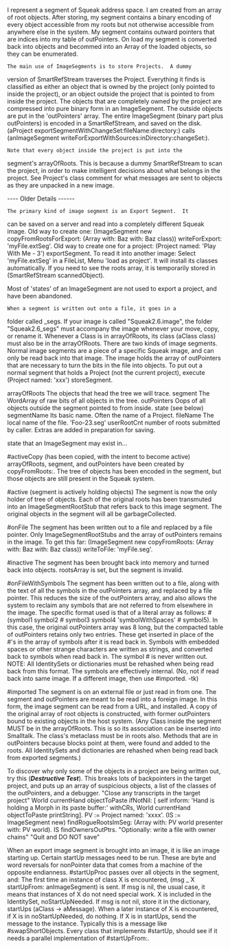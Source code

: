 I represent a segment of Squeak address space.  I am created from an
array of root objects.  After storing, my segment contains a binary
encoding of every object accessible from my roots but not otherwise
accessible from anywhere else in the system.  My segment contains
outward pointers that are indices into my table of outPointers.
On load my segment is converted back into objects and becommed
into an Array of the loaded objects, so they can be enumerated.

	The main use of ImageSegments is to store Projects.  A dummy
version of SmartRefStream traverses the Project.  Everything it finds
is classified as either an object that is owned by the project (only
pointed to inside the project), or an object outside the project that
is pointed to from inside the project.  The objects that are
completely owned by the project are compressed into pure binary form
in an ImageSegment.  The outside objects are put in the 'outPointers'
array.  The entire ImageSegment (binary part plus outPointers) is
encoded in a SmartRefStream, and saved on the disk.  (aProject
exportSegmentWithChangeSet:fileName:directory:) calls (anImageSegment
writeForExportWithSources:inDirectory:changeSet:).

	Note that every object inside the project is put into the
segment's arrayOfRoots.  This is because a dummy SmartRefStream to
scan the project, in order to make intelligent decisions about what
belongs in the project.
	See Project's class comment for what messages are sent to
objects as they are unpacked in a new image.

---- Older Details ------

	The primary kind of image segment is an Export Segment.  It
can be saved on a server and read into a completely different Squeak
image.
Old way to create one:
(ImageSegment new copyFromRootsForExport: (Array with: Baz with: Baz class))
		writeForExport: 'myFile.extSeg'.
Old way to create one for a project:
	(Project named: 'Play With Me - 3') exportSegment.
To read it into another image:  Select 'myFile.extSeg' in a FileList,
Menu 'load as project'.  It will install its classes automatically.
If you need to see the roots array, it is temporarily stored in
(SmartRefStream scannedObject).

Most of 'states' of an ImageSegment are not used to export a project,
and have been abandoned.

	When a segment is written out onto a file, it goes in a
folder called <image name>_segs.  If your image is called
"Squeak2.6.image", the folder "Squeak2.6_segs" must accompany the
image whenever your move, copy, or rename it.
	Whenever a Class is in arrayOfRoots, its class (aClass class)
must also be in the arrayOfRoots.
	There are two kinds of image segments.  Normal image segments
are a piece of a specific Squeak image, and can only be read back
into that image.  The image holds the array of outPointers that are
necessary to turn the bits in the file into objects.
	To put out a normal segment that holds a Project (not the
current project), execute (Project named: 'xxx') storeSegment.


arrayOfRoots	The objects that head the tree we will trace.
segment			The WordArray of raw bits of all objects in the tree.
outPointers		Oops of all objects outside the segment
pointed to from inside.
state			(see below)
segmentName	Its basic name.  Often the name of a Project.
fileName		The local name of the file.  'Foo-23.seg'
userRootCnt		number of roots submitted by caller.  Extras
are added in preparation for saving.

state that an ImageSegment may exist in...

#activeCopy			(has been copied, with the intent to
become active)
arrayOfRoots, segment, and outPointers have been created by
copyFromRoots:.  The tree of objects has been encoded in the segment,
but those objects are still present in the Squeak system.

#active				(segment is actively holding objects)
The segment is now the only holder of tree of objects.  Each of the
original roots has been transmuted into an ImageSegmentRootStub that
refers back to this image segment.  The original objects in the
segment will all be garbageCollected.

#onFile
The segment has been written out to a file and replaced by a file
pointer.  Only ImageSegmentRootStubs and the array of outPointers
remains in the image.  To get this far:
(ImageSegment new copyFromRoots: (Array with: Baz with: Baz class))
		writeToFile: 'myFile.seg'.

#inactive
The segment has been brought back into memory and turned back into
objects.  rootsArray is set, but the segment is invalid.

#onFileWithSymbols
The segment has been written out to a file, along with the text of
all the symbols in the outPointers array, and replaced by a file
pointer.  This reduces the size of the outPointers array, and also
allows the system to reclaim any symbols that are not referred to
from elsewhere in the image.  The specific format used is that of a
literal array as follows:
	#(symbol1 symbol2 # symbol3 symbol4 'symbolWithSpaces' # symbol5).
In this case, the original outPointers array was 8 long, but the
compacted table of outPointers retains only two entries.  These get
inserted in place of the #'s in the array of symbols after it is read
back in.  Symbols with embedded spaces or other strange characters
are written as strings, and converted back to symbols when read back
in.  The symbol # is never written out.
	NOTE: All IdentitySets or dictionaries must be rehashed when
being read back from this format.  The symbols are effectively
internal.  (No, not if read back into same image.  If a different
image, then use #imported.  -tk)

#imported
The segment is on an external file or just read in from one.  The
segment and outPointers are meant to be read into a foreign image.
In this form, the image segment can be read from a URL, and
installed.  A copy of the original array of root objects is
constructed, with former outPointers bound to existing objects in the
host system.
	(Any Class inside the segment MUST be in the arrayOfRoots.
This is so its association can be inserted into Smalltalk.  The
class's metaclass must be in roots also.  Methods that are in
outPointers because blocks point at them, were found and added to the
roots.
	All IdentitySets and dictionaries are rehashed when being
read back from exported segments.)


To discover why only some of the objects in a project are being
written out, try this (***Destructive Test***).  This breaks lots of
backpointers in the target project, and puts up an array of
suspicious objects, a list of the classes of the outPointers, and a
debugger.
"Close any transcripts in the target project"
World currentHand objectToPaste ifNotNil: [
	self inform: 'Hand is holding a Morph in its paste buffer:\' withCRs,
		World currentHand objectToPaste printString].
PV := Project named: 'xxxx'.
(IS := ImageSegment new) findRogueRootsImSeg:
	(Array with: PV world presenter with: PV world).
IS findOwnersOutPtrs.	"Optionally: write a file with owner chains"
"Quit and DO NOT save"

When an export image segment is brought into an image, it is like an
image starting up.  Certain startUp messages need to be run.  These
are byte and word reversals for nonPointer data that comes from a
machine of the opposite endianness.  #startUpProc passes over all
objects in the segment, and:
	The first time an instance of class X is encountered, (msg _
X startUpFrom: anImageSegment) is sent.  If msg is nil, the usual
case, it means that instances of X do not need special work.  X is
included in the IdentitySet, noStartUpNeeded.  If msg is not nil,
store it in the dictionary, startUps (aClass -> aMessage).
	When a later instance of X is encountered, if X is in
noStartUpNeeded, do nothing.  If X is in startUps, send the message
to the instance.  Typically this is a message like #swapShortObjects.
	Every class that implements #startUp, should see if it needs
a parallel implementation of #startUpFrom:.  